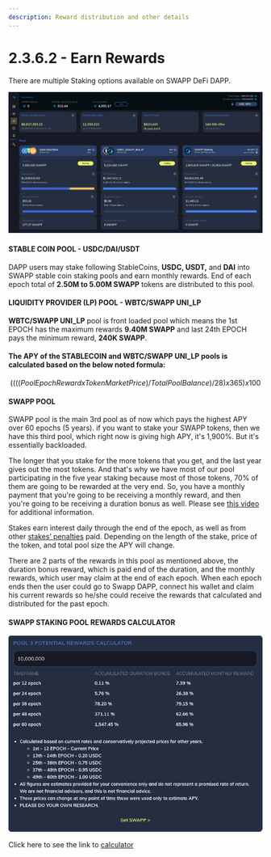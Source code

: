 ```yaml
---
description: Reward distribution and other details
---
```


# 2.3.6.2 - Earn Rewards

There are multiple Staking options available on SWAPP DeFi DAPP. 

![SWAPP DEFI DAPP VIEW](.gitbook/assets/screen-shot-2021-09-26-at-3.14.55-pm.png)

#### STABLE COIN POOL - USDC/DAI/USDT 

DAPP users may stake following StableCoins, **USDC, USDT,** and **DAI** into SWAPP stable coin staking pools and earn monthly rewards. End of each epoch total of **2.50M to 5.00M SWAPP** tokens are distributed to this pool. 

#### LIQUIDITY PROVIDER \(LP\) POOL - WBTC/SWAPP UNI\_LP 

**WBTC/SWAPP UNI\_LP** pool is front loaded pool which means the 1st EPOCH has the maximum rewards **9.40M SWAPP** and last 24th EPOCH pays the minimum reward, **240K SWAPP**. 

#### The APY of the STABLECOIN and  WBTC/SWAPP UNI\_LP pools is calculated based on the below noted formula: 

$$
((((Pool Epoch Reward x Token Market Price)/Total Pool Balance)/28)x365)x100
$$

####    

#### SWAPP POOL

SWAPP pool is the main 3rd pool as of now which pays the highest APY over 60 epochs \(5 years\). if you want to stake your SWAPP tokens, then we have this third pool, which right now is giving high APY, it's 1,900%. But it's essentially backloaded. 

The longer that you stake for the more tokens that you get, and the last year gives out the most tokens. And that's why we have most of our pool participating in the five year staking because most of those tokens, 70% of them are going to be rewarded at the very end. So, you have a monthly payment that you're going to be receiving a monthly reward, and then you're going to be receiving a duration bonus as well. Please see [this video](https://vimeo.com/587617636) for additional information. 

Stakes earn interest daily through the end of the epoch, as well as from other [stakes’ penalties](staking.md) paid. Depending on the length of the stake, price of the token, and total pool size the APY will change. 

There are 2 parts of the rewards in this pool as mentioned above, the duration bonus reward, which is paid end of the duration, and the monthly rewards, which user may claim at the end of each epoch. When each epoch ends then the user could go to Swapp DAPP, connect his wallet and claim his current rewards so he/she could receive the rewards that calculated and distributed for the past epoch. 



#### SWAPP STAKING POOL REWARDS CALCULATOR

![SWAPP STAKING POOL REWARDS CALCULATOR](.gitbook/assets/screen-shot-2021-09-26-at-4.51.38-pm.png)

Click here to see the link to [calculator ](https://swapp-dev.hubio.dev/widgets/calculator)


